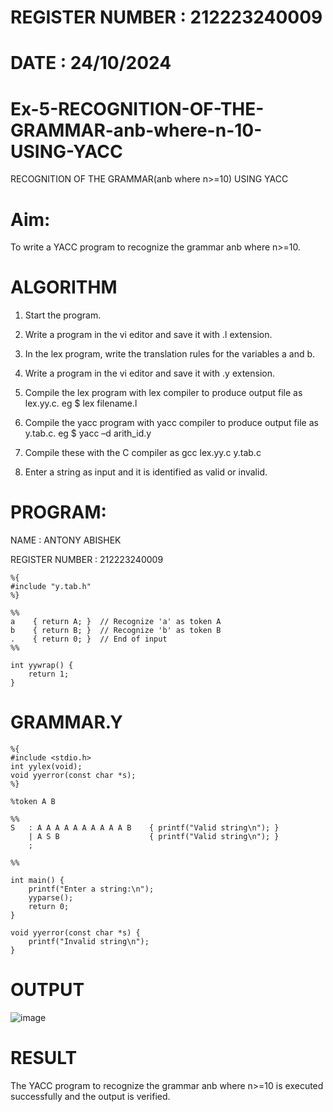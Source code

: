 # REGISTER NUMBER : 212223240009

# DATE : 24/10/2024

# Ex-5-RECOGNITION-OF-THE-GRAMMAR-anb-where-n-10-USING-YACC

RECOGNITION OF THE GRAMMAR(anb where n>=10) USING YACC

# Aim:

To write a YACC program to recognize the grammar anb where n>=10.

# ALGORITHM

1.	Start the program.

2.	Write a program in the vi editor and save it with .l extension.

3.	In the lex program, write the translation rules for the variables a and b.

4.	Write a program in the vi editor and save it with .y extension.

5.	Compile the lex program with lex compiler to produce output file as lex.yy.c. eg $ lex filename.l

6.	Compile the yacc program with yacc compiler to produce output file as y.tab.c. eg $ yacc –d arith_id.y

7.	Compile these with the C compiler as gcc lex.yy.c y.tab.c

8.	Enter a string as input and it is identified as valid or invalid.

# PROGRAM:

NAME : ANTONY ABISHEK

REGISTER NUMBER : 212223240009
```
%{
#include "y.tab.h"
%}

%%
a    { return A; }  // Recognize 'a' as token A
b    { return B; }  // Recognize 'b' as token B
.    { return 0; }  // End of input
%%

int yywrap() {
    return 1;
}
```

# GRAMMAR.Y
```
%{
#include <stdio.h>
int yylex(void);
void yyerror(const char *s);
%}

%token A B

%%
S   : A A A A A A A A A A B    { printf("Valid string\n"); }
    | A S B                    { printf("Valid string\n"); }
    ;

%%

int main() {
    printf("Enter a string:\n");
    yyparse();
    return 0;
}

void yyerror(const char *s) {
    printf("Invalid string\n");
}
```
# OUTPUT

![image](https://github.com/user-attachments/assets/523a8a3e-dcd2-48b5-9754-8e4188606f12)

# RESULT

The YACC program to recognize the grammar anb where n>=10 is executed successfully and the output is verified.
